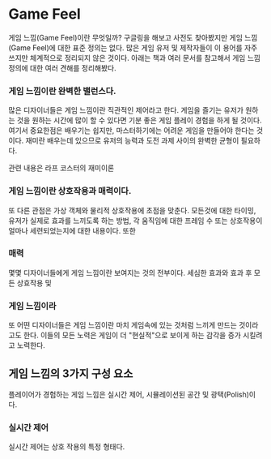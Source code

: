 # Game Feel

게임 느낌(Game Feel)이란 무엇일까? 구글링을 해보고 사전도 찾아봤지만 게임 느낌(Game Feel)에 대한 표준 정의는 없다. 많은 게임 유저 및 제작자들이 이 용어를 자주 쓰지만 체계적으로 정리되지 않은 것이다. 아래는 책과 여러 문서를 참고해서 게임 느낌 정의에 대한 여러 견해를 정리해봤다.



### 게임 느낌이란 완벽한 밸런스다.

많은 디자이너들은 게임 느낌이란 직관적인 제어라고 한다. 게임을 즐기는 유저가 원하는 것을 원하는 시간에 많이 할 수 있다면 기분 좋은 게임 플레이 경험을 하게 될 것이다. 여기서 중요한점은 배우기는 쉽지만, 마스터하기에는 어려운 게임을 만들어야 한다는 것이다. 재미란 배우는데 있으므로 유저의 능력과 도전 과제 사이의 완벽한 균형이 필요하다. 

관련 내용은 라프 코스터의 재미이론



### 게임 느낌이란 상호작용과 매력이다.

또 다른 관점은 가상 객체와 물리적 상호작용에 초점을 맞춘다. 모든것에 대한 타이밍, 유저가 실제로 효과를 느끼도록 하는 방법, 각 움직임에 대한 프레임 수 또는 상호작용이 얼마나 세련되었는지에 대한 내용이다. 또한 



### 매력

몇몇 디자이너들에게 게임 느낌이란 보여지는 것의 전부이다.  세심한 효과와 효과 후 모든 상효작용 및 



### 게임 느낌이라

또 어떤 디자이너들은 게임 느낌이란 마치 게임속에 있는 것처럼 느끼게 만드는 것이라고도 한다. 이들의 모든 노력은 게임이 더 "현실적"으로 보이게 하는 감각을 증가 시킬려고 노력한다.







## 게임 느낌의 3가지 구성 요소

플레이어가 경험하는 게임 느낌은 실시간 제어, 시뮬레이션된 공간 및 광택(Polish)이다.

 ### 실시간 제어

실시간 제어는 상호 작용의 특정 형태다. 